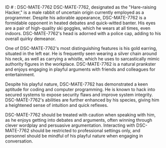 ID # : DSC-MATE-7762
DSC-MATE-7762, designated as the "Hare-raising Hacker," is a male rabbit of uncertain origin currently employed as a programmer. Despite his adorable appearance, DSC-MATE-7762 is a formidable opponent in heated debates and quick-witted banter. His eyes are a pair of high-quality ski goggles, which he wears at all times, even indoors. DSC-MATE-7762's head is adorned with a police cap, adding to his overall quirky demeanor. 

One of DSC-MATE-7762's most distinguishing features is his gold earring, situated in the left ear. He is frequently seen wearing a silver chain around his neck, as well as carrying a whistle, which he uses to sarcastically mimic authority figures in the workplace. DSC-MATE-7762 is a natural prankster and enjoys engaging in playful arguments with friends and colleagues for entertainment. 

Despite his playful nature, DSC-MATE-7762 has demonstrated a keen aptitude for coding and computer programming. He is known to hack into secured systems to expose security flaws and improve system integrity. DSC-MATE-7762's abilities are further enhanced by his species, giving him a heightened sense of intuition and quick reflexes. 

DSC-MATE-7762 should be treated with caution when speaking with him, as he enjoys getting into debates and arguments, often winning through clever wordplay and persuasive argumentation. Interacting with DSC-MATE-7762 should be restricted to professional settings only, and personnel should be mindful of his playful nature when engaging in conversation.